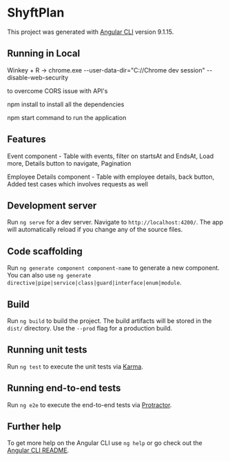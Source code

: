 # ShyftPlan

This project was generated with [Angular CLI](https://github.com/angular/angular-cli) version 9.1.15.

## Running in Local

Winkey + R -> chrome.exe --user-data-dir="C://Chrome dev session" --disable-web-security

to overcome CORS issue with API's

npm install to install all the dependencies

npm start command to run the application

## Features

Event component - Table with events, filter on startsAt and EndsAt, Load more, Details button to navigate, Pagination

Employee Details component - Table with employee details, back button, Added test cases which involves requests as well

## Development server

Run `ng serve` for a dev server. Navigate to `http://localhost:4200/`. The app will automatically reload if you change any of the source files.

## Code scaffolding

Run `ng generate component component-name` to generate a new component. You can also use `ng generate directive|pipe|service|class|guard|interface|enum|module`.

## Build

Run `ng build` to build the project. The build artifacts will be stored in the `dist/` directory. Use the `--prod` flag for a production build.

## Running unit tests

Run `ng test` to execute the unit tests via [Karma](https://karma-runner.github.io).

## Running end-to-end tests

Run `ng e2e` to execute the end-to-end tests via [Protractor](http://www.protractortest.org/).

## Further help

To get more help on the Angular CLI use `ng help` or go check out the [Angular CLI README](https://github.com/angular/angular-cli/blob/master/README.md).
